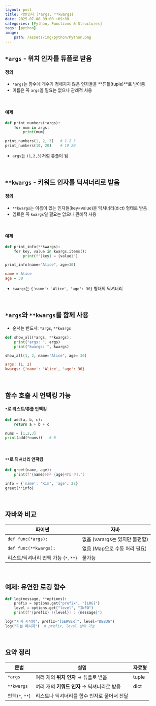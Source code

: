 ```yaml
---
layout: post
title: 가변인자 (*args, **kwargs)
date: 2025-07-08 09:00 +09:00
categories: [Python, Functions & Structures]
tags: [python]
image:
    path: /assets/img/python/Python.png
---
```


## `*args` - 위치 인자를 튜플로 받음

#### 정의

- `*args`는 함수에 개수가 정해지지 않은 인자들을 **튜플(tuple)**로 받아줌
- 이름은 꼭 `args`일 필요는 없으나 관례적 사용

<br>

#### 예제

```python
def print_numbers(*args):
    for num in args:
        print(num)

print_numbers(1, 2, 3)   # 1 2 3
print_numbers(10, 20)    # 10 20
```

- `args`는 `(1,2,3)`처럼 튜플이 됨

<br>

## `**kwargs` - 키워드 인자를 딕셔너리로 받음

#### 정의

- `**kwargs`는 이름이 있는 인자들(key=value)을 딕셔너리(dict) 형태로 받음
- 임르은 꼭 `kwargs`일 필요는 없으나 관례적 사용

<br>

#### 예제

```python
def print_info(**kwargs):
    for key, value in kwargs.items():
        print(f"{key} = {value}")

print_info(name="Alice", age=30)
```

```ini
name = Alice
age = 30
```

- `kwargs`는 `{'name': 'Alice', 'age': 30}` 형태의 딕셔너리

<br>

## `*args`와 `**kwargs`를 함께 사용

- 순서는 반드시: `*args`, `**kwargs`

```python
def show_all(*args, **kwargs):
    print("args: ", args)
    print("kwargs: ", kwargs)

show_all(1, 2, name="Alice", age= 30)
```

```ini
args: (1, 2)
kwargs: {'name': 'Alice', 'age': 30}
```

<br>

## 함수 호출 시 언팩킹 가능

#### `*`로 리스트/튜플 언팩킹

```python
def add(a, b, c):
    return a + b + c

nums = [1,2,3]
print(add(*nums))   # 6
```

<br>

#### `**`로 딕셔너리 언팩킹

```python
def greet(name, age):
    print(f"{name}님은 {age}세입니다.")

info = {'name': 'Kim', 'age': 22}
greet(**info)
```

<br>

## 자바와 비교

| 파이썬                        | 자바                    |
| -------------------------- | --------------------- |
| `def func(*args):`         | 없음 (varargs는 있지만 불편함) |
| `def func(**kwargs):`      | 없음 (Map으로 수동 처리 필요)   |
| 리스트/딕셔너리 언팩 가능 (`*`, `**`) | 불가능                   |


<br>

## 예제: 유연한 로깅 함수

```python
def log(message, **options):
    prefix = options.get("prefix", "[LOG]")
    level = options.get("level", "INFO")
    print(f"{prefix} ({level}) : {message}")

log("서버 시작됨", prefix="[SERVER]", level="DEBUG")
log("기본 메시지")  # prefix, level 생략 가능
```

<br>

## 요약 정리

| 문법            | 설명                          | 자료형   |
| ------------- | --------------------------- | ----- |
| `*args`       | 여러 개의 **위치 인자** → 튜플로 받음    | tuple |
| `**kwargs`    | 여러 개의 **키워드 인자** → 딕셔너리로 받음 | dict  |
| 언팩(`*`, `**`) | 리스트나 딕셔너리를 함수 인자로 풀어서 전달    |       |


